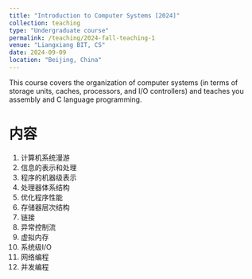 ```yaml
---
title: "Introduction to Computer Systems [2024]"
collection: teaching
type: "Undergraduate course"
permalink: /teaching/2024-fall-teaching-1
venue: "Liangxiang BIT, CS"
date: 2024-09-09
location: "Beijing, China"
---
```


This course covers the organization of computer systems (in terms of storage units, caches, processors, and I/O controllers) and teaches you assembly and C language programming.

内容
======
1. 计算机系统漫游
2. 信息的表示和处理
3. 程序的机器级表示
4. 处理器体系结构
5. 优化程序性能
6. 存储器层次结构
7. 链接
8. 异常控制流
9. 虚拟内存
10. 系统级I/O
11. 网络编程
12. 并发编程

